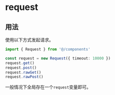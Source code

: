 # request

## 用法

使用以下方式发起请求。

```typescript
import { Request } from '@/components'

const request = new Request({ timeout: 10000 })
request.get()
request.post()
request.rawGet()
request.rawPost()
```

一般情况下全局存在一个`request`变量即可。
